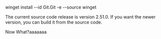 winget install --id Git.Git -e --source winget

The current source code release is version 2.51.0. If you want the newer version, you can build it from the source code.

Now What?aaaaaaa